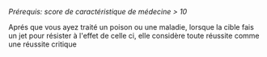 *Prérequis: score de caractéristique de médecine > 10*

Aprés que vous ayez traité un poison ou une maladie, lorsque la cible fais un jet pour résister à l'effet de celle ci, elle considère toute réussite comme une réussite critique
